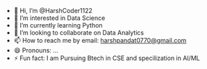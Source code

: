 - 👋 Hi, I’m @HarshCoder1122
- 👀 I’m interested in Data Science
- 🌱 I’m currently learning Python
- 💞️ I’m looking to collaborate on Data Analytics
- 📫 How to reach me by email: harshpandat0770@gmail.com
- 😄 Pronouns: ...
- ⚡ Fun fact: I am Pursuing Btech in CSE and specilization in AI/ML 

<!---
HarshCoder1122/HarshCoder1122 is a ✨ special ✨ repository because its `README.md` (this file) appears on your GitHub profile.
You can click the Preview link to take a look at your changes.
--->
